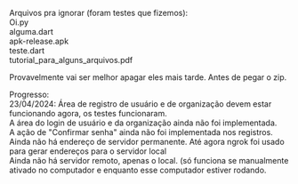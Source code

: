 Arquivos pra ignorar (foram testes que fizemos): <br/>
Oi.py <br/>
alguma.dart <br/>
apk-release.apk <br/>
teste.dart <br/>
tutorial_para_alguns_arquivos.pdf <br/>

Provavelmente vai ser melhor apagar eles mais tarde. Antes de pegar o zip.

Progresso: <br/>
23/04/2024: Área de registro de usuário e de organização devem estar funcionando agora, os testes funcionaram.<br/>
A área do login de usuário e da organização ainda não foi implementada. <br/>
A ação de "Confirmar senha" ainda não foi implementada nos registros. <br/>
Ainda não há endereço de servidor permanente. Até agora ngrok foi usado para gerar endereços para o servidor local<br/>
Ainda não há servidor remoto, apenas o local. (só funciona se manualmente ativado no computador e enquanto esse computador estiver rodando.<br/>
